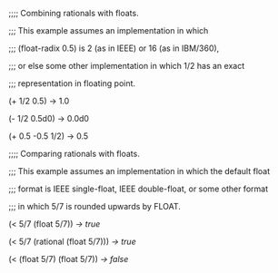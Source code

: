  



;;;; Combining rationals with floats. 



;;; This example assumes an implementation in which 



;;; (float-radix 0.5) is 2 (as in IEEE) or 16 (as in IBM/360), 



;;; or else some other implementation in which 1/2 has an exact 



;;; representation in floating point. 



(+ 1/2 0.5) → 1.0 



(- 1/2 0.5d0) → 0.0d0 



(+ 0.5 -0.5 1/2) → 0.5 



;;;; Comparing rationals with floats. 



;;; This example assumes an implementation in which the default float 



;;; format is IEEE single-float, IEEE double-float, or some other format 



;;; in which 5/7 is rounded upwards by FLOAT. 



(&lt; 5/7 (float 5/7)) *→ true* 



(&lt; 5/7 (rational (float 5/7))) *→ true* 



(&lt; (float 5/7) (float 5/7)) *→ false* 



